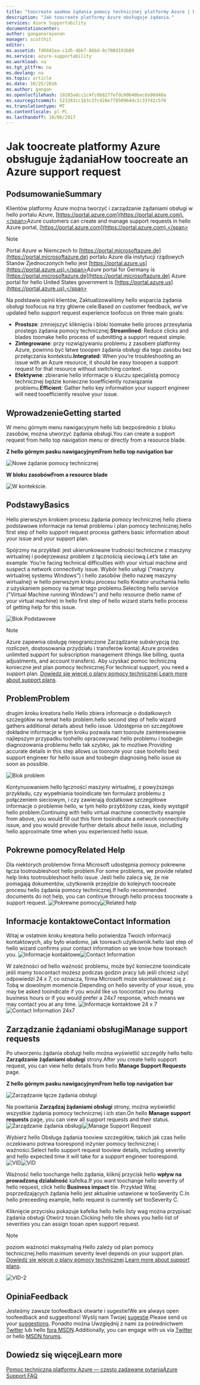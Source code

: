 ```yaml
---
title: "toocreate aaaHow żądania pomocy technicznej platformy Azure | Dokumentacja firmy Microsoft"
description: "Jak toocreate platformy Azure obsługuje żądania."
services: Azure Supportability
documentationcenter: 
author: ganganarayanan
manager: scotthit
editor: 
ms.assetid: fd6841ea-c1d5-4bb7-86bd-0c708d193b89
ms.service: azure-supportability
ms.workload: na
ms.tgt_pltfrm: na
ms.devlang: na
ms.topic: article
ms.date: 10/25/2016
ms.author: gangan
ms.openlocfilehash: 19283a8cc1c4fc6b8277efdc60640bec8a90d40a
ms.sourcegitcommit: 523283cc1b3c37c428e77850964dc1c33742c5f0
ms.translationtype: MT
ms.contentlocale: pl-PL
ms.lasthandoff: 10/06/2017
---
```

# <a name="how-toocreate-an-azure-support-request"></a><span data-ttu-id="76ee8-103">Jak toocreate platformy Azure obsługuje żądania</span><span class="sxs-lookup"><span data-stu-id="76ee8-103">How toocreate an Azure support request</span></span>
## <a name="summary"></a><span data-ttu-id="76ee8-104">Podsumowanie</span><span class="sxs-lookup"><span data-stu-id="76ee8-104">Summary</span></span>
<span data-ttu-id="76ee8-105">Klientów platformy Azure można tworzyć i zarządzanie żądaniami obsługi w hello portalu Azure, [https://portal.azure.com](https://portal.azure.com).</span><span class="sxs-lookup"><span data-stu-id="76ee8-105">Azure customers can create and manage support requests in hello Azure portal, [https://portal.azure.com](https://portal.azure.com).</span></span>

> [!NOTE]
> <span data-ttu-id="76ee8-106">Portal Azure w Niemczech to [https://portal.microsoftazure.de](https://portal.microsoftazure.de) portalu Azure dla instytucji rządowych Stanów Zjednoczonych hello jest [https://portal.azure.us](https://portal.azure.us).</span><span class="sxs-lookup"><span data-stu-id="76ee8-106">Azure portal for Germany is [https://portal.microsoftazure.de](https://portal.microsoftazure.de) Azure portal for hello United States government is [https://portal.azure.us](https://portal.azure.us).</span></span>
> 
> 

<span data-ttu-id="76ee8-107">Na podstawie opinii klientów, Zaktualizowaliśmy hello wsparcia żądania obsługi toofocus na trzy główne cele:</span><span class="sxs-lookup"><span data-stu-id="76ee8-107">Based on customer feedback, we’ve updated hello support request experience toofocus on three main goals:</span></span>

* <span data-ttu-id="76ee8-108">**Prostsze**: zmniejszyć kliknięcia i bloki toomake hello proces przesyłania prostego żądania pomocy technicznej.</span><span class="sxs-lookup"><span data-stu-id="76ee8-108">**Streamlined**: Reduce clicks and blades toomake hello process of submitting a support request simple.</span></span>
* <span data-ttu-id="76ee8-109">**Zintegrowane**: przy rozwiązywaniu problemu z zasobem platformy Azure, powinno być łatwe tooopen żądania obsługi dla tego zasobu bez przełączania kontekstu.</span><span class="sxs-lookup"><span data-stu-id="76ee8-109">**Integrated**: When you’re troubleshooting an issue with an Azure resource, it should be easy tooopen a support request for that resource without switching context.</span></span>
* <span data-ttu-id="76ee8-110">**Efektywne**: zbieranie hello informacje o kluczu specjalistą pomocy technicznej będzie konieczne tooefficiently rozwiązania problemu.</span><span class="sxs-lookup"><span data-stu-id="76ee8-110">**Efficient**: Gather hello key information your support engineer will need tooefficiently resolve your issue.</span></span>

## <a name="getting-started"></a><span data-ttu-id="76ee8-111">Wprowadzenie</span><span class="sxs-lookup"><span data-stu-id="76ee8-111">Getting started</span></span>
<span data-ttu-id="76ee8-112">W menu górnym menu nawigacyjnym hello lub bezpośrednio z bloku zasobów, można utworzyć żądania obsługi.</span><span class="sxs-lookup"><span data-stu-id="76ee8-112">You can create a support request from hello top navigation menu or directly from a resource blade.</span></span>

<span data-ttu-id="76ee8-113">**Z hello górnym pasku nawigacyjnym**</span><span class="sxs-lookup"><span data-stu-id="76ee8-113">**From hello top navigation bar**</span></span>

![Nowe żądanie pomocy technicznej](./media/how-to-create-azure-support-request/NewSupportRequest.png)

<span data-ttu-id="76ee8-115">**W bloku zasobów**</span><span class="sxs-lookup"><span data-stu-id="76ee8-115">**From a resource blade**</span></span>

![W kontekście.](./media/how-to-create-azure-support-request/Incontext.png)

## <a name="basics"></a><span data-ttu-id="76ee8-117">Podstawy</span><span class="sxs-lookup"><span data-stu-id="76ee8-117">Basics</span></span>
<span data-ttu-id="76ee8-118">Hello pierwszym krokiem procesu żądania pomocy technicznej hello zbiera podstawowe informacje na temat problemu i plan pomocy technicznej.</span><span class="sxs-lookup"><span data-stu-id="76ee8-118">hello first step of hello support request process gathers basic information about your issue and your support plan.</span></span>

<span data-ttu-id="76ee8-119">Spójrzmy na przykład: jest ukierunkowane trudności techniczne z maszyny wirtualnej i podejrzewasz problem z łącznością sieciową.</span><span class="sxs-lookup"><span data-stu-id="76ee8-119">Let’s take an example: You’re facing technical difficulties with your virtual machine and suspect a network connectivity issue.</span></span>
<span data-ttu-id="76ee8-120">Wybór hello usługi ("maszyny wirtualnej systemu Windows") i hello zasobów (hello nazwę maszyny wirtualnej) w hello pierwszym kroku procesu hello Kreator uruchamia hello z uzyskaniem pomocy na temat tego problemu.</span><span class="sxs-lookup"><span data-stu-id="76ee8-120">Selecting hello service ("Virtual Machine running Windows") and hello resource (hello name of your virtual machine) in hello first step of hello wizard starts hello process of getting help for this issue.</span></span>

![Blok Podstawowe](./media/how-to-create-azure-support-request/Basics.png)

> [!NOTE]
> <span data-ttu-id="76ee8-122">Azure zapewnia obsługę nieograniczone Zarządzanie subskrypcją (np. rozliczeń, dostosowania przydziału i transferów konta).</span><span class="sxs-lookup"><span data-stu-id="76ee8-122">Azure provides unlimited support for subscription management (things like billing, quota adjustments, and account transfers).</span></span> <span data-ttu-id="76ee8-123">Aby uzyskać pomoc techniczną konieczne jest plan pomocy technicznej.</span><span class="sxs-lookup"><span data-stu-id="76ee8-123">For technical support, you need a support plan.</span></span> <span data-ttu-id="76ee8-124">[Dowiedz się więcej o plany pomocy technicznej](https://azure.microsoft.com/support/plans).</span><span class="sxs-lookup"><span data-stu-id="76ee8-124">[Learn more about support plans](https://azure.microsoft.com/support/plans).</span></span>
> 
> 

## <a name="problem"></a><span data-ttu-id="76ee8-125">Problem</span><span class="sxs-lookup"><span data-stu-id="76ee8-125">Problem</span></span>
<span data-ttu-id="76ee8-126">drugim kroku kreatora hello Hello zbiera informacje o dodatkowych szczegółów na temat hello problem.</span><span class="sxs-lookup"><span data-stu-id="76ee8-126">hello second step of hello wizard gathers additional details about hello issue.</span></span> <span data-ttu-id="76ee8-127">Udostępnia on szczegółowe dokładne informacje w tym kroku pozwala nam tooroute zainteresowanie najlepszym przypadku toohello opracowywać hello problemu i toobegin diagnozowania problemu hello tak szybko, jak to możliwe.</span><span class="sxs-lookup"><span data-stu-id="76ee8-127">Providing accurate details in this step allows us tooroute your case toohello best support engineer for hello issue and toobegin diagnosing hello issue as soon as possible.</span></span>

![Blok problem](./media/how-to-create-azure-support-request/Problem.png)

<span data-ttu-id="76ee8-129">Kontynuowaniem hello łączności maszyny wirtualnej, z powyższego przykładu, czy wypełniania tooindicate ten formularz problemu z połączeniem sieciowym, i czy zawierają dodatkowe szczegółowe informacje o problemie hello, w tym hello przybliżony czas, kiedy wystąpił hello problem.</span><span class="sxs-lookup"><span data-stu-id="76ee8-129">Continuing with hello virtual machine connectivity example from above, you would fill out this form tooindicate a network connectivity issue, and you would provide further details about hello issue, including hello approximate time when you experienced hello issue.</span></span>

## <a name="related-help"></a><span data-ttu-id="76ee8-130">Pokrewne pomocy</span><span class="sxs-lookup"><span data-stu-id="76ee8-130">Related Help</span></span>
<span data-ttu-id="76ee8-131">Dla niektórych problemów firma Microsoft udostępnia pomocy pokrewne łącza tootroubleshoot hello problem.</span><span class="sxs-lookup"><span data-stu-id="76ee8-131">For some problems, we provide related help links tootroubleshoot hello issue.</span></span> <span data-ttu-id="76ee8-132">Jeśli hello zaleca się, że nie pomagają dokumentów, użytkownik przejdzie do kolejnych toocreate procesu hello żądania pomocy technicznej.</span><span class="sxs-lookup"><span data-stu-id="76ee8-132">If hello recommended documents do not help, you can continue through hello process toocreate a support request.</span></span>
<span data-ttu-id="76ee8-133">![Pokrewne pomocy](./media/how-to-create-azure-support-request/RelatedHelp.png)</span><span class="sxs-lookup"><span data-stu-id="76ee8-133">![Related help](./media/how-to-create-azure-support-request/RelatedHelp.png)</span></span>

## <a name="contact-information"></a><span data-ttu-id="76ee8-134">Informacje kontaktowe</span><span class="sxs-lookup"><span data-stu-id="76ee8-134">Contact Information</span></span>
<span data-ttu-id="76ee8-135">Witaj w ostatnim kroku kreatora hello potwierdza Twoich informacji kontaktowych, aby było wiadomo, jak tooreach użytkownik.</span><span class="sxs-lookup"><span data-stu-id="76ee8-135">hello last step of hello wizard confirms your contact information so we know how tooreach you.</span></span>
<span data-ttu-id="76ee8-136">![Informacje kontaktowe](./media/how-to-create-azure-support-request/ContactInformation.png)</span><span class="sxs-lookup"><span data-stu-id="76ee8-136">![Contact Information](./media/how-to-create-azure-support-request/ContactInformation.png)</span></span>

<span data-ttu-id="76ee8-137">W zależności od hello ważność problemu, może być konieczne tooindicate jeśli mamy toocontact możesz podczas godzin pracy lub jeśli chcesz użyć odpowiedzi 24 x 7, co oznacza, firma Microsoft może skontaktować się z Tobą w dowolnym momencie.</span><span class="sxs-lookup"><span data-stu-id="76ee8-137">Depending on hello severity of your issue, you may be asked tooindicate if you would like us toocontact you during business hours or if you would prefer a 24x7 response, which means we may contact you at any time.</span></span>
<span data-ttu-id="76ee8-138">![Informacje kontaktowe 24 x 7](./media/how-to-create-azure-support-request/ContactInformation-2.png)</span><span class="sxs-lookup"><span data-stu-id="76ee8-138">![Contact Information 24x7](./media/how-to-create-azure-support-request/ContactInformation-2.png)</span></span>

## <a name="manage-support-requests"></a><span data-ttu-id="76ee8-139">Zarządzanie żądaniami obsługi</span><span class="sxs-lookup"><span data-stu-id="76ee8-139">Manage support requests</span></span>
<span data-ttu-id="76ee8-140">Po utworzeniu żądania obsługi hello można wyświetlić szczegóły hello hello **Zarządzanie żądaniami obsługi** strony.</span><span class="sxs-lookup"><span data-stu-id="76ee8-140">After you create hello support request, you can view hello details from hello **Manage Support Requests** page.</span></span>

<span data-ttu-id="76ee8-141">**Z hello górnym pasku nawigacyjnym**</span><span class="sxs-lookup"><span data-stu-id="76ee8-141">**From hello top navigation bar**</span></span>

![Zarządzanie łącze żądania obsługi](./media/how-to-create-azure-support-request/ManageSupportRequest-link.png)

<span data-ttu-id="76ee8-143">Na powitania **Zarządzaj żądaniami obsługi** strony, można wyświetlić wszystkie żądania pomocy technicznej i ich stan.</span><span class="sxs-lookup"><span data-stu-id="76ee8-143">On hello **Manage support requests** page, you can view all support requests and their status.</span></span>
<span data-ttu-id="76ee8-144">![Zarządzanie żądania obsługi](./media/how-to-create-azure-support-request/ManageSupportRequest.png)</span><span class="sxs-lookup"><span data-stu-id="76ee8-144">![Manage Support Request](./media/how-to-create-azure-support-request/ManageSupportRequest.png)</span></span>

<span data-ttu-id="76ee8-145">Wybierz hello Obsługa żądania tooview szczegółów, takich jak czas hello oczekiwano potrwa toorespond inżynier pomocy technicznej i ważności.</span><span class="sxs-lookup"><span data-stu-id="76ee8-145">Select hello support request tooview details, including severity and hello expected time it will take for a support engineer toorespond.</span></span>
<span data-ttu-id="76ee8-146">![VID](./media/how-to-create-azure-support-request/VID.png)</span><span class="sxs-lookup"><span data-stu-id="76ee8-146">![VID](./media/how-to-create-azure-support-request/VID.png)</span></span>

<span data-ttu-id="76ee8-147">Ważność hello toochange hello żądania, kliknij przycisk hello **wpływ na prowadzoną działalność** kafelka.</span><span class="sxs-lookup"><span data-stu-id="76ee8-147">If you want toochange hello severity of hello request, click hello **Business impact** tile.</span></span> <span data-ttu-id="76ee8-148">Przykład Witaj poprzedzających żądania hello jest aktualnie ustawione w tooSeverity C.</span><span class="sxs-lookup"><span data-stu-id="76ee8-148">In hello preceeding example, hello request is currently set tooSeverity C.</span></span>

<span data-ttu-id="76ee8-149">Kliknięcie przycisku pokazuje kafelka hello hello listy wag można przypisać żądania obsługi Otwórz tooan.</span><span class="sxs-lookup"><span data-stu-id="76ee8-149">Clicking hello tile shows you hello list of severities you can assign tooan open support request.</span></span>

> [!NOTE]
> <span data-ttu-id="76ee8-150">poziom ważności maksymalną Hello zależy od plan pomocy technicznej.</span><span class="sxs-lookup"><span data-stu-id="76ee8-150">hello maximum severity level depends on your support plan.</span></span> <span data-ttu-id="76ee8-151">[Dowiedz się więcej o plany pomocy technicznej](https://azure.microsoft.com/support/plans).</span><span class="sxs-lookup"><span data-stu-id="76ee8-151">[Learn more about support plans](https://azure.microsoft.com/support/plans).</span></span>
> 
> 

![VID-2](./media/how-to-create-azure-support-request/VID-2.png)

## <a name="feedback"></a><span data-ttu-id="76ee8-153">Opinia</span><span class="sxs-lookup"><span data-stu-id="76ee8-153">Feedback</span></span>
<span data-ttu-id="76ee8-154">Jesteśmy zawsze toofeedback otwarte i sugestie!</span><span class="sxs-lookup"><span data-stu-id="76ee8-154">We are always open toofeedback and suggestions!</span></span> <span data-ttu-id="76ee8-155">Wyślij nam Twojej [sugestie](https://feedback.azure.com/forums/266794-support-feedback).</span><span class="sxs-lookup"><span data-stu-id="76ee8-155">Please send us your [suggestions](https://feedback.azure.com/forums/266794-support-feedback).</span></span> <span data-ttu-id="76ee8-156">Ponadto można Uwzględnij z nami za pośrednictwem [Twitter](https://twitter.com/azuresupport) lub hello [fora MSDN](https://social.msdn.microsoft.com/Forums/azure).</span><span class="sxs-lookup"><span data-stu-id="76ee8-156">Additionally, you can engage with us via [Twitter](https://twitter.com/azuresupport) or hello [MSDN forums](https://social.msdn.microsoft.com/Forums/azure).</span></span>

## <a name="learn-more"></a><span data-ttu-id="76ee8-157">Dowiedz się więcej</span><span class="sxs-lookup"><span data-stu-id="76ee8-157">Learn more</span></span>
[<span data-ttu-id="76ee8-158">Pomoc techniczna platformy Azure — często zadawane pytania</span><span class="sxs-lookup"><span data-stu-id="76ee8-158">Azure Support FAQ</span></span>](https://azure.microsoft.com/support/faq)

